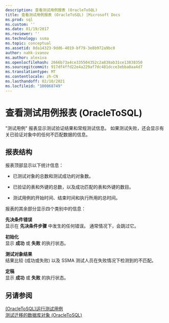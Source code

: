 ```yaml
---
description: 查看测试用例报表 (OracleToSQL)
title: 查看测试用例报表 (OracleToSQL) |Microsoft Docs
ms.prod: sql
ms.custom: ''
ms.date: 01/19/2017
ms.reviewer: ''
ms.technology: ssma
ms.topic: conceptual
ms.assetid: 8da14323-9dd6-4019-bf79-3e8b972a9bc0
author: nahk-ivanov
ms.author: alexiva
ms.openlocfilehash: 2666b73a4ce335504352c2a838ab31ce13838350
ms.sourcegitcommit: 917df4ffd22e4a229af7dc481dcce3ebba0aa4d7
ms.translationtype: MT
ms.contentlocale: zh-CN
ms.lasthandoff: 02/10/2021
ms.locfileid: "100068749"
---
```

# <a name="viewing-test-case-reports-oracletosql"></a>查看测试用例报表 (OracleToSQL)
"测试用例" 报表显示测试验证结果和常规测试信息。 如果测试失败，还会显示有关已验证对象中的任何不匹配数据的信息。  
  
## <a name="report-structure"></a>报表结构  
报表顶部显示以下统计信息：  
  
-   已测试对象的总数和测试成功的对象数。  
  
-   已验证的表和外键的总数，以及成功匹配的表和外键的数目。  
  
-   测试用例的开始时间、结束时间和执行所用的总时间。  
  
报表的其余部分显示四个类别中的信息：  
  
**先决条件错误**  
显示在 **先决条件步骤** 中发生的任何错误。 通常情况下，会跳过它。  
  
**初始化**  
显示 **成功** 或 **失败** 的执行状态。  
  
**测试对象结果**  
结果比较 (成功或失败) 以及 SSMA 测试人员在失败情况下检测到的不匹配。  
  
**定稿**  
显示 **成功** 或 **失败** 的执行状态。  
  
## <a name="see-also"></a>另请参阅  
[&#40;OracleToSQL&#41;运行测试用例 ](../../ssma/oracle/running-test-cases-oracletosql.md)  
[测试迁移的数据库对象 &#40;OracleToSQL&#41;](../../ssma/oracle/testing-migrated-database-objects-oracletosql.md)  
  

